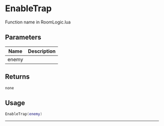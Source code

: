 # EnableTrap

Function name in RoomLogic.lua

## Parameters

| Name  | Description |
| ----- | ----------- |
| enemy |             |

## Returns

`none`

## Usage

```lua
EnableTrap(enemy)
```

---
